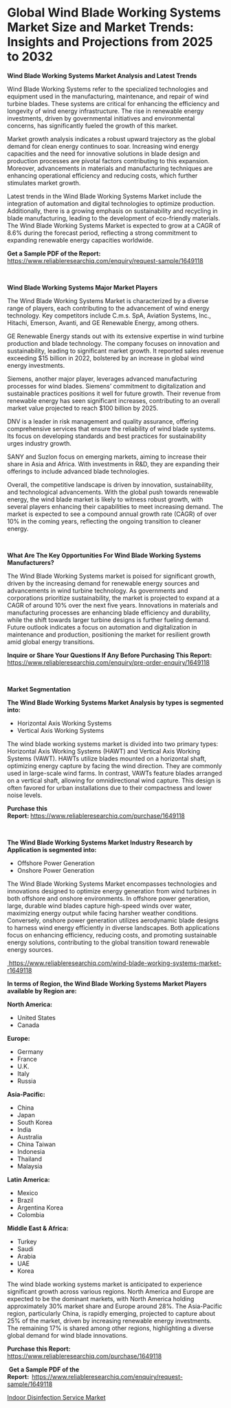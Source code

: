 <p><h1>Global Wind Blade Working Systems Market Size and Market Trends: Insights and Projections from 2025 to 2032</h1></p><p><strong>Wind Blade Working Systems Market Analysis and Latest Trends</strong></p>
<p><p>Wind Blade Working Systems refer to the specialized technologies and equipment used in the manufacturing, maintenance, and repair of wind turbine blades. These systems are critical for enhancing the efficiency and longevity of wind energy infrastructure. The rise in renewable energy investments, driven by governmental initiatives and environmental concerns, has significantly fueled the growth of this market.</p><p>Market growth analysis indicates a robust upward trajectory as the global demand for clean energy continues to soar. Increasing wind energy capacities and the need for innovative solutions in blade design and production processes are pivotal factors contributing to this expansion. Moreover, advancements in materials and manufacturing techniques are enhancing operational efficiency and reducing costs, which further stimulates market growth.</p><p>Latest trends in the Wind Blade Working Systems Market include the integration of automation and digital technologies to optimize production. Additionally, there is a growing emphasis on sustainability and recycling in blade manufacturing, leading to the development of eco-friendly materials. The Wind Blade Working Systems Market is expected to grow at a CAGR of 8.6% during the forecast period, reflecting a strong commitment to expanding renewable energy capacities worldwide.</p></p>
<p><strong>Get a Sample PDF of the Report:&nbsp;</strong> <a href="https://www.reliableresearchiq.com/enquiry/request-sample/1649118?utm_campaign=2456&utm_medium=2&utm_source=Github&utm_content=ia&utm_term=09032025&utm_id=wind-blade-working-systems">https://www.reliableresearchiq.com/enquiry/request-sample/1649118</a></p>
<p>&nbsp;</p>
<p><strong>Wind Blade Working Systems Major Market Players</strong></p>
<p><p>The Wind Blade Working Systems Market is characterized by a diverse range of players, each contributing to the advancement of wind energy technology. Key competitors include C.m.s. SpA, Aviation Systems, Inc., Hitachi, Emerson, Avanti, and GE Renewable Energy, among others.</p><p>GE Renewable Energy stands out with its extensive expertise in wind turbine production and blade technology. The company focuses on innovation and sustainability, leading to significant market growth. It reported sales revenue exceeding $15 billion in 2022, bolstered by an increase in global wind energy investments.</p><p>Siemens, another major player, leverages advanced manufacturing processes for wind blades. Siemens’ commitment to digitalization and sustainable practices positions it well for future growth. Their revenue from renewable energy has seen significant increases, contributing to an overall market value projected to reach $100 billion by 2025.</p><p>DNV is a leader in risk management and quality assurance, offering comprehensive services that ensure the reliability of wind blade systems. Its focus on developing standards and best practices for sustainability urges industry growth.</p><p>SANY and Suzlon focus on emerging markets, aiming to increase their share in Asia and Africa. With investments in R&D, they are expanding their offerings to include advanced blade technologies.</p><p>Overall, the competitive landscape is driven by innovation, sustainability, and technological advancements. With the global push towards renewable energy, the wind blade market is likely to witness robust growth, with several players enhancing their capabilities to meet increasing demand. The market is expected to see a compound annual growth rate (CAGR) of over 10% in the coming years, reflecting the ongoing transition to cleaner energy.</p></p>
<p>&nbsp;</p>
<p><strong>What Are The Key Opportunities For Wind Blade Working Systems Manufacturers?</strong></p>
<p><p>The Wind Blade Working Systems market is poised for significant growth, driven by the increasing demand for renewable energy sources and advancements in wind turbine technology. As governments and corporations prioritize sustainability, the market is projected to expand at a CAGR of around 10% over the next five years. Innovations in materials and manufacturing processes are enhancing blade efficiency and durability, while the shift towards larger turbine designs is further fueling demand. Future outlook indicates a focus on automation and digitalization in maintenance and production, positioning the market for resilient growth amid global energy transitions.</p></p>
<p><strong>Inquire or Share Your Questions If Any Before Purchasing This Report:</strong> <a href="https://www.reliableresearchiq.com/enquiry/pre-order-enquiry/1649118?utm_campaign=2456&utm_medium=2&utm_source=Github&utm_content=ia&utm_term=09032025&utm_id=wind-blade-working-systems">https://www.reliableresearchiq.com/enquiry/pre-order-enquiry/1649118</a></p>
<p>&nbsp;</p>
<p><strong>Market Segmentation</strong></p>
<p><strong>The Wind Blade Working Systems Market Analysis by types is segmented into:</strong></p>
<p><ul><li>Horizontal Axis Working Systems</li><li>Vertical Axis Working Systems</li></ul></p>
<p><p>The wind blade working systems market is divided into two primary types: Horizontal Axis Working Systems (HAWT) and Vertical Axis Working Systems (VAWT). HAWTs utilize blades mounted on a horizontal shaft, optimizing energy capture by facing the wind direction. They are commonly used in large-scale wind farms. In contrast, VAWTs feature blades arranged on a vertical shaft, allowing for omnidirectional wind capture. This design is often favored for urban installations due to their compactness and lower noise levels.</p></p>
<p><strong>Purchase this Report:&nbsp;</strong><a href="https://www.reliableresearchiq.com/purchase/1649118?utm_campaign=2456&utm_medium=2&utm_source=Github&utm_content=ia&utm_term=09032025&utm_id=wind-blade-working-systems">https://www.reliableresearchiq.com/purchase/1649118</a></p>
<p>&nbsp;</p>
<p><strong>The Wind Blade Working Systems Market Industry Research by Application is segmented into:</strong></p>
<p><ul><li>Offshore Power Generation</li><li>Onshore Power Generation</li></ul></p>
<p><p>The Wind Blade Working Systems Market encompasses technologies and innovations designed to optimize energy generation from wind turbines in both offshore and onshore environments. In offshore power generation, large, durable wind blades capture high-speed winds over water, maximizing energy output while facing harsher weather conditions. Conversely, onshore power generation utilizes aerodynamic blade designs to harness wind energy efficiently in diverse landscapes. Both applications focus on enhancing efficiency, reducing costs, and promoting sustainable energy solutions, contributing to the global transition toward renewable energy sources.</p></p>
<p><a href="https://www.reliableresearchiq.com/wind-blade-working-systems-market-r1649118?utm_campaign=2456&utm_medium=2&utm_source=Github&utm_content=ia&utm_term=09032025&utm_id=wind-blade-working-systems">&nbsp;https://www.reliableresearchiq.com/wind-blade-working-systems-market-r1649118</a></p>
<p><strong>In terms of Region, the Wind Blade Working Systems Market Players available by Region are:</strong></p>
<p>
    <p> <strong> North America: </strong>
        <ul>
            <li>United States</li>
            <li>Canada</li>
        </ul>
        </p> 
    <p> <strong> Europe: </strong>
        <ul>
            <li>Germany</li>
            <li>France</li>
            <li>U.K.</li>
            <li>Italy</li>
            <li>Russia</li>
        </ul>
        </p> 
    <p> <strong> Asia-Pacific: </strong>
        <ul>
            <li>China</li>
            <li>Japan</li>
            <li>South Korea</li>
            <li>India</li>
            <li>Australia</li>
            <li>China Taiwan</li>
            <li>Indonesia</li>
            <li>Thailand</li>
            <li>Malaysia</li>
        </ul>
        </p> 
    <p> <strong> Latin America: </strong>
        <ul>
            <li>Mexico</li>
            <li>Brazil</li>
            <li>Argentina Korea</li>
            <li>Colombia</li>
        </ul>
        </p> 
    <p> <strong> Middle East & Africa: </strong>
        <ul>
            <li>Turkey</li>
            <li>Saudi</li>
            <li>Arabia</li>
            <li>UAE</li>
            <li>Korea</li>
        </ul>
    </p>
    </p>
<p><p>The wind blade working systems market is anticipated to experience significant growth across various regions. North America and Europe are expected to be the dominant markets, with North America holding approximately 30% market share and Europe around 28%. The Asia-Pacific region, particularly China, is rapidly emerging, projected to capture about 25% of the market, driven by increasing renewable energy investments. The remaining 17% is shared among other regions, highlighting a diverse global demand for wind blade innovations.</p></p>
<p><strong>Purchase this Report: </strong><a href="https://www.reliableresearchiq.com/purchase/1649118?utm_campaign=2456&utm_medium=2&utm_source=Github&utm_content=ia&utm_term=09032025&utm_id=wind-blade-working-systems">https://www.reliableresearchiq.com/purchase/1649118</a></p>
<p>&nbsp;<strong>Get a Sample PDF of the Report:&nbsp;&nbsp;</strong><a href="https://www.reliableresearchiq.com/enquiry/request-sample/1649118?utm_campaign=2456&utm_medium=2&utm_source=Github&utm_content=ia&utm_term=09032025&utm_id=wind-blade-working-systems">https://www.reliableresearchiq.com/enquiry/request-sample/1649118</a></p>
<p><strong></strong></p>
<p><p><a href="https://github.com/oslieselotte2192/Market-Research-Report-List-1/blob/main/indoor-disinfection-service-market.md?utm_campaign=2456&utm_medium=2&utm_source=Github&utm_content=ia&utm_term=09032025&utm_id=wind-blade-working-systems">Indoor Disinfection Service Market</a></p></p>